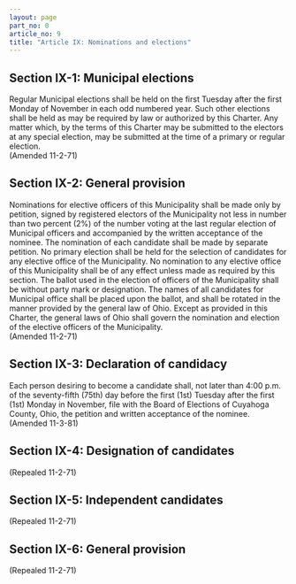 ```yaml
---
layout: page
part_no: 0
article_no: 9
title: "Article IX: Nominations and elections"
---
```


## Section IX-1: Municipal elections

Regular Municipal elections shall be held on the first Tuesday after the first
Monday of November in each odd numbered year. Such other elections shall be held
as may be required by law or authorized by this Charter. Any matter which, by
the terms of this Charter may be submitted to the electors at any special
election, may be submitted at the time of a primary or regular election.  
(Amended 11-2-71)

## Section IX-2: General provision

Nominations for elective officers of this Municipality shall be made only by
petition, signed by registered electors of the Municipality not less in number
than two percent (2%) of the number voting at the last regular election of
Municipal officers and accompanied by the written acceptance of the nominee. The
nomination of each candidate shall be made by separate petition. No primary
election shall be held for the selection of candidates for any elective office
of the Municipality. No nomination to any elective office of this Municipality
shall be of any effect unless made as required by this section. The ballot used
in the election of officers of the Municipality shall be without party mark or
designation. The names of all candidates for Municipal office shall be placed
upon the ballot, and shall be rotated in the manner provided by the general law
of Ohio. Except as provided in this Charter, the general laws of Ohio shall
govern the nomination and election of the elective officers of the
Municipality.  
(Amended 11-2-71)

## Section IX-3: Declaration of candidacy

Each person desiring to become a candidate shall, not later than 4:00 p.m. of
the seventy-fifth (75th) day before the first (1st) Tuesday after the first
(1st) Monday in November, file with the Board of Elections of Cuyahoga County,
Ohio, the petition and written acceptance of the nominee.  
(Amended 11-3-81)

## Section IX-4: Designation of candidates

(Repealed 11-2-71)

## Section IX-5: Independent candidates

(Repealed 11-2-71)

## Section IX-6: General provision

(Repealed 11-2-71)
